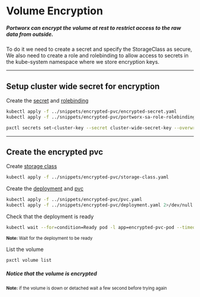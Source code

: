 # Volume Encryption

##### Portworx can encrypt the volume at rest to restrict access to the raw data from outside.
To do it we need to create a secret and specify the StorageClass as secure,
We also need to create a role and rolebinding to allow access to secrets in the kube-system namespace where we store encryption keys.

---


## Setup cluster wide secret for encryption

Create the [secret](../snippets/encrypted-pvc/encrypted-secret.yaml) and [rolebinding](../snippets/encrypted-pvc/portworx-sa-role-rolebinding.yaml)
```bash
kubectl apply -f ../snippets/encrypted-pvc/encrypted-secret.yaml
kubectl apply -f ../snippets/encrypted-pvc/portworx-sa-role-rolebinding.yaml
```

```bash
pxctl secrets set-cluster-key --secret cluster-wide-secret-key --overwrite
```

-----

## Create the encrypted pvc

Create [storage class](../snippets/encrypted-pvc/storage-class.yaml)
```bash
kubectl apply -f ../snippets/encrypted-pvc/storage-class.yaml
```

Create the [deployment](../snippets/encrypted-pvc/deployment.yaml) and [pvc](../snippets/encrypted-pvc/pvc.yaml)
```bash
kubectl apply -f ../snippets/encrypted-pvc/pvc.yaml
kubectl apply -f ../snippets/encrypted-pvc/deployment.yaml 2>/dev/null
```

Check that the deployment is ready
```bash
kubectl wait --for=condition=Ready pod -l app=encrypted-pvc-pod --timeout 5m
```
<sup><strong>Note:</strong> Wait for the deployment to be ready</sup>


List the volume
```bash
pxctl volume list
```

##### Notice that the volume is encrypted

<sup><strong>Note:</strong> if the volume is down or detached wait a few second before trying again</sup>
